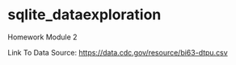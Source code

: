 # sqlite_dataexploration
Homework Module 2


Link To Data Source:
https://data.cdc.gov/resource/bi63-dtpu.csv